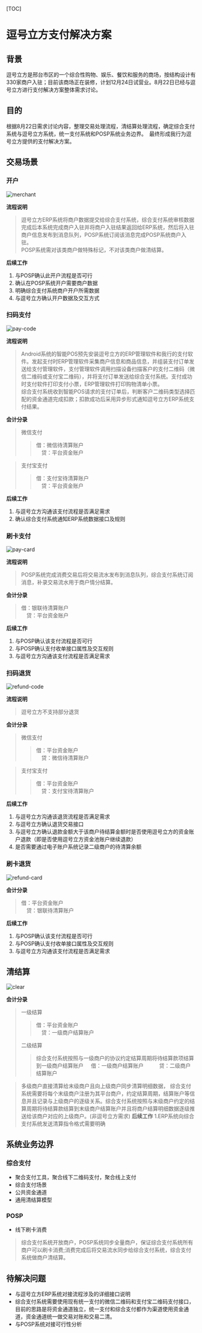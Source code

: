 [TOC]
# 逗号立方支付解决方案
## 背景
逗号立方是邢台市区的一个综合性购物、娱乐、餐饮和服务的商场，按结构设计有330家商户入驻；目前该商场正在装修，计划12月24日试营业。8月22日已经与逗号立方进行支付解决方案整体需求讨论。
## 目的
根据8月22日需求讨论内容，整理交易处理流程，清结算处理流程，确定综合支付系统与逗号立方系统，统一支付系统和POSP系统业务边界。　最终形成我行为逗号立方提供的支付解决方案。

## 交易场景

### 开户
![merchant](merchant.png)

**流程说明**
> 逗号立方ERP系统将商户数据提交给综合支付系统，综合支付系统审核数据完成后本系统完成商户入驻并将商户入驻结果返回给ERP系统，然后将入驻商户信息发布到消息队列，POSP系统订阅该消息完成POSP系统商户入驻。  
> POSP系统需对该类商户做特殊标记，不对该类商户做清结算。

**后续工作**
1. 与POSP确认此开户流程是否可行
2. 确认在POSP系统开户需要商户数据
3. 明确综合支付系统商户开户所需数据
4. 与逗号立方确认开户数据及交互方式

### 扫码支付
![pay-code](pay-code.png)

**流程说明**
> Android系统的智能POS预先安装逗号立方的ERP管理软件和我行的支付软件。发起支付时ERP管理软件采集商户信息和商品信息，并组装支付订单发送给支付管理软件，支付管理软件调用扫描设备扫描客户的支付二维码（微信二维码或支付宝二维码），并将支付订单发送给综合支付系统。支付成功时支付软件打印支付小票，ERP管理软件打印购物清单小票。  
> 综合支付系统收到智能POS请求的支付订单后，判断客户二维码类型选择匹配的资金通道完成扣款；扣款成功后采用异步形式通知逗号立方ERP系统支付结果。

**会计分录**
> 微信支付
>> 借：微信待清算账户  
>> 　贷：平台资金账户

> 支付宝支付
>> 借：支付宝待清算账户  
>> 　贷：平台资金账户

**后续工作**
1. 与逗号立方沟通该支付流程是否满足需求
2. 确认综合支付系统通知ERP系统数据接口及规则

### 刷卡支付
![pay-card](pay-card.png)

**流程说明**
> POSP系统完成消费交易后将交易流水发布到消息队列，综合支付系统订阅消息，补录交易流水用于商户情分结算。

**会计分录**
> 借：银联待清算账户  
> 　贷：平台资金账户

**后续工作**
1. 与POSP确认该支付流程是否可行
2. 与POSP确认支付收单接口属性及交互规则
3. 与逗号立方沟通该支付流程是否满足需求

### 扫码退货
![refund-code](refund-code.png)

**流程说明**
> 逗号立方不支持部分退货

**会计分录**
> 微信支付
>> 借：平台资金账户  
>> 　贷：微信待清算账户

> 支付宝支付
>> 借：平台资金账户  
>> 　贷：支付宝待清算账户

**后续工作**
1. 与逗号立方沟通该退货流程是否满足需求
2. 与逗号立方确认退货交易接口
3. 与逗号立方确认退款金额大于该商户待结算金额时是否使用逗号立方的资金账户退款（即是否使用逗号立方资金池账户继续退款）
4. 是否需要通过电子账户系统记录二级商户的待清算余额

### 刷卡退货
![refund-card](refund-card.png)

**会计分录**
> 借：平台资金账户  
> 　贷：银联待清算账户

**后续工作**
1. 与POSP确认该支付流程是否可行
2. 与POSP确认支付收单接口属性及交互规则
3. 与逗号立方沟通该支付流程是否满足需求

## 清结算
![clear](clear.png)

**会计分录**
> 一级结算
>> 借：平台资金账户    
>>　贷：一级商户结算账户
>
> 二级结算
>> 综合支付系统按照与一级商户的协议约定结算周期将待结算款项结算到一级商户结算账户      
>> 借：一级商户结算账户       
>> 　贷：二级商户结算账户 

> 多级商户直接清算给末级商户且向上级商户同步清算明细数据，
综合支付系统需要将每个末级商户注册为其平台商户，约定结算周期，结算账户等信息并且记录与上级商户的逐级关系。综合支付系统按照与末级商户约定的结算周期将待结算款结算到末级商户结算账户并且将商户结算明细数据逐级推送给该商户对应的上级商户。(非逗号立方需求)
**后续工作**
1.ERP系统向综合支付系统发送清算指令格式需要明确

## 系统业务边界
### 综合支付
+ 聚合支付工具，聚合线下二维码支付，聚合线上支付
+ 综合支付场景
+ 公共资金通道
+ 通用清结算模型
 
### POSP
+ 线下刷卡消费
 
> 综合支付系统开放商户，POSP系统同步全量商户，保证综合支付系统所有商户可以刷卡消费;消费完成后将交易流水同步给综合支付系统，综合支付系统做商户清结算。
 
## 待解决问题
 + 与逗号立方ERP系统对接流程涉及的详细接口说明
 + 综合支付系统需要使用现有统一支付的微信二维码和支付宝二维码支付接口，目前的思路是将资金通道独立，统一支付和综合支付都作为渠道使用资金通道，资金通道统一做交易对账和交易二清。
 + 与POSP系统对接可行性分析
